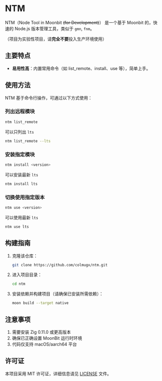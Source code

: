 # NTM

NTM（Node Tool in Moonbit ~~(for Development)~~） 是一个基于 Moonbit 的，快速的 Node.js 版本管理工具，类似于 `gmn`, `fnm`。

（项目为实验性项目，请**完全不要**投入生产环境使用）

## 主要特点

- **易用性高**：内置常用命令（如 list_remote、install、use 等），简单上手。

## 使用方法

NTM 基于命令行操作，可通过以下方式使用：

### 列出远程模块

```bash
ntm list_remote
```

可以只列出 `lts`

```bash
ntm list_remote --lts
```

### 安装指定模块

```bash
ntm install <version>
```

可以安装最新 `lts`

```bash
ntm install lts
```

### 切换使用指定版本

```bash
ntm use <version>
```

可以使用最新 `lts`

```bash
ntm use lts
```

## 构建指南

1. 克隆该仓库：
   ```bash
   git clone https://github.com/colmugx/ntm.git
   ```
2. 进入项目目录：
   ```bash
   cd ntm
   ```
3. 安装依赖并构建项目（请确保已安装所需依赖）：
   ```bash
   moon build --target native
   ```

## 注意事项

1. 需要安装 Zig 0.11.0 或更高版本
2. 确保已正确设置 MoonBit 运行时环境
3. 代码仅支持 macOS/aarch64 平台

## 许可证

本项目采用 MIT 许可证，详细信息请见 [LICENSE](LICENSE) 文件。
